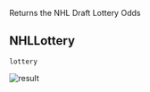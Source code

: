 Returns the NHL Draft Lottery Odds

## NHLLottery

```
lottery
```

![result](https://i.imgur.com/Lz474XT.png)
